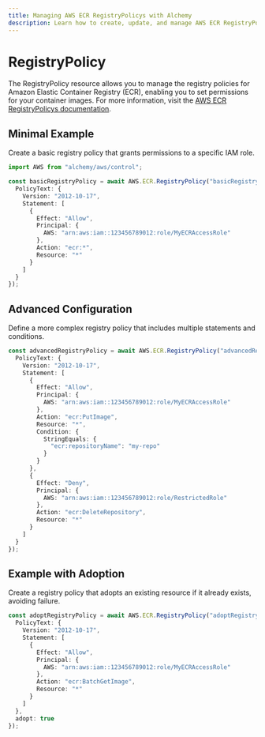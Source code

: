 ```yaml
---
title: Managing AWS ECR RegistryPolicys with Alchemy
description: Learn how to create, update, and manage AWS ECR RegistryPolicys using Alchemy Cloud Control.
---
```


# RegistryPolicy

The RegistryPolicy resource allows you to manage the registry policies for Amazon Elastic Container Registry (ECR), enabling you to set permissions for your container images. For more information, visit the [AWS ECR RegistryPolicys documentation](https://docs.aws.amazon.com/ecr/latest/userguide/).

## Minimal Example

Create a basic registry policy that grants permissions to a specific IAM role.

```ts
import AWS from "alchemy/aws/control";

const basicRegistryPolicy = await AWS.ECR.RegistryPolicy("basicRegistryPolicy", {
  PolicyText: {
    Version: "2012-10-17",
    Statement: [
      {
        Effect: "Allow",
        Principal: {
          AWS: "arn:aws:iam::123456789012:role/MyECRAccessRole"
        },
        Action: "ecr:*",
        Resource: "*"
      }
    ]
  }
});
```

## Advanced Configuration

Define a more complex registry policy that includes multiple statements and conditions.

```ts
const advancedRegistryPolicy = await AWS.ECR.RegistryPolicy("advancedRegistryPolicy", {
  PolicyText: {
    Version: "2012-10-17",
    Statement: [
      {
        Effect: "Allow",
        Principal: {
          AWS: "arn:aws:iam::123456789012:role/MyECRAccessRole"
        },
        Action: "ecr:PutImage",
        Resource: "*",
        Condition: {
          StringEquals: {
            "ecr:repositoryName": "my-repo"
          }
        }
      },
      {
        Effect: "Deny",
        Principal: {
          AWS: "arn:aws:iam::123456789012:role/RestrictedRole"
        },
        Action: "ecr:DeleteRepository",
        Resource: "*"
      }
    ]
  }
});
```

## Example with Adoption

Create a registry policy that adopts an existing resource if it already exists, avoiding failure.

```ts
const adoptRegistryPolicy = await AWS.ECR.RegistryPolicy("adoptRegistryPolicy", {
  PolicyText: {
    Version: "2012-10-17",
    Statement: [
      {
        Effect: "Allow",
        Principal: {
          AWS: "arn:aws:iam::123456789012:role/MyECRAccessRole"
        },
        Action: "ecr:BatchGetImage",
        Resource: "*"
      }
    ]
  },
  adopt: true
});
```